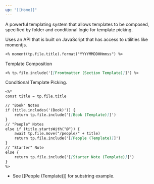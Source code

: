 ```yaml
---
up: "[[Home]]"
---
```


A powerful templating system that allows templates to be composed, specified by folder and conditional logic for template picking.

Uses an API that is built on JavaScript that has access to utilities like momentjs.

```md
<% moment(tp.file.title).format("YYYYMMDDHHmmss") %>
```

Template Composition

```md
<% tp.file.include('[[Frontmatter (Section Template)]]') %>
```

Conditional Template Picking.
```md
<%*
const title = tp.file.title

// "Book" Notes
if (title.includes('(Book)')) {
	return tp.file.include('[[Book (Template)]]')
}
// "People" Notes
else if (title.startsWith("@")) {
 	await tp.file.move("/people/" + title)
 	return tp.file.include('[[People (Template)]]')
} 
// "Starter" Note
else {
	return tp.file.include('[[Starter Note (Template)]]')
}
%>
```

- See [[People (Template)]] for substring example.